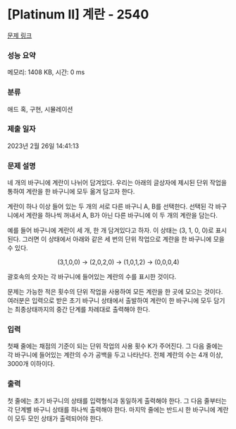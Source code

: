 # [Platinum II] 계란 - 2540 

[문제 링크](https://www.acmicpc.net/problem/2540) 

### 성능 요약

메모리: 1408 KB, 시간: 0 ms

### 분류

애드 혹, 구현, 시뮬레이션

### 제출 일자

2023년 2월 26일 14:41:13

### 문제 설명

<p>네 개의 바구니에 계란이 나뉘어 담겨있다. 우리는 아래의 글상자에 제시된 단위 작업을 통하여 계란을 한 바구니에 모두 옮겨 담고자 한다. </p>

<p>계란이 하나 이상 들어 있는 두 개의 서로 다른 바구니 A, B를 선택한다. 선택된 각 바구니에서 계란을 하나씩 꺼내서 A, B가 아닌 다른 바구니에 이 두 개의 계란을 담는다. </p>

<p>예를 들어 바구니에 계란이 세 개, 한 개 담겨있다고 하자. 이 상태는 (3, 1, 0, 0)로 표시된다. 그러면 이 상태에서 아래와 같은 세 번의 단위 작업으로 계란을 한 바구니에 모을 수 있다. </p>

<p style="text-align: center;">(3,1,0,0) → (2,0,2,0) → (1,0,1,2) → (0,0,0,4)</p>

<p>괄호속의 숫자는 각 바구니에 들어있는 계란의 수를 표시한 것이다. </p>

<p>문제는 가능한 적은 횟수의 단위 작업을 사용하여 모든 계란을 한 곳에 모으는 것이다. 여러분은 입력으로 받은 초기 바구니 상태에서 출발하여 계란이 한 바구니에 모두 담기는 최종상태까지의 중간 단계를 차례대로 출력해야 한다. </p>

### 입력 

 <p>첫째 줄에는 채점의 기준이 되는 단위 작업의 사용 횟수 K가 주어진다. 그 다음 줄에는 각 바구니에 들어있는 계란의 수가 공백을 두고 나타난다. 전체 계란의 수는 4개 이상, 3000개 이하이다. </p>

### 출력 

 <p>첫 줄에는 초기 바구니의 상태를 입력형식과 동일하게 출력해야 한다. 그 다음 줄부터는 각 단계별 바구니 상태를 하나씩 출력해야 한다. 마지막 줄에는 반드시 한 바구니에 계란이 모두 모인 상태가 출력되어야 한다. </p>

